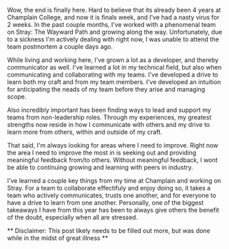 
Wow, the end is finally here. Hard to believe that its already been 4 years at Champlain College, and now it is finals
week, and I've had a nasty virus for 2 weeks. In the past couple months, I've worked with a phenomenal team on
Stray: The Wayward Path and growing along the way. Unfortunately, due to a sickness I'm actively dealing with right
now, I was unable to attend the team postmortem a couple days ago.

While living and working here, I've grown a lot as a developer, and thereby communicator as well. I've learned a lot
in my technical field, but also when communicating and collaborating with my teams. I've developed a drive to learn
both my craft and from my team members. I've developed an intuition for anticipating the neads of my team before they
arise and managing scope.

Also incredibly important has been finding ways to lead and support my teams from non-leadership
roles. Through my experiences, my greatest strengths now reside in how I communicate with others and my drive to learn
more from others, within and outside of my craft.

That said, I'm always looking for areas where I need to improve. Right now the area I need to improve the most in is
seeking out and providing meaningful feedback from/to others. Without meaningful feedback, I wont be able to continuing
growing and learning with peers in industry.

I've learned a couple key things from my time at Champlain and working on Stray. For a team to collaborate effectifuly
and enjoy doing so, it takes a team who actively communicates, trusts one another, and for everyone to have a drive to
learn from one another. Personally, one of the biggest takeaways I have from this year has been to always give others
the benefit of the doubt, especially when all are stressed.

** Disclaimer: This post likely needs to be filled out more, but was done while in the midst of great illness **
